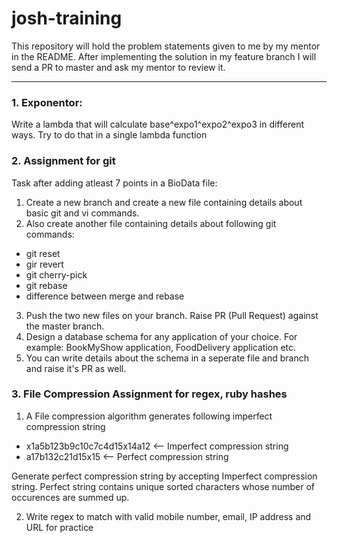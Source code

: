 # josh-training
This repository will hold the problem statements given to me by my mentor in the README. After implementing the solution in my feature branch I will send a PR to master and ask my mentor to review it.

---

### 1. Exponentor: 
Write a lambda that will calculate base^expo1^expo2^expo3 in different ways. Try to do that in a single lambda function

### 2. Assignment for git  

Task after adding atleast 7 points in a BioData file:
1. Create a new branch and create a new file containing details about basic git and vi commands.
2. Also create another file containing details about following git commands:
  - git reset
  - gir revert
  - git cherry-pick
  - git rebase
  - difference between merge and      rebase
3. Push the two new files on your branch. Raise PR (Pull Request) against the master branch.
4. Design a database schema for any application of your choice. For example: BookMyShow application, FoodDelivery application etc.
5. You can write details about the schema in a seperate file and branch and raise it's PR as well.

### 3. File Compression Assignment for regex, ruby hashes
1. A File compression algorithm generates following imperfect compression string
- x1a5b123b9c10c7c4d15x14a12 <-- Imperfect compression string
- a17b132c21d15x15 <-- Perfect compression string

Generate perfect compression string by accepting Imperfect compression string. Perfect string contains unique sorted characters whose number of occurences are summed up.

2. Write regex to match with valid mobile number, email, IP address and URL for practice
